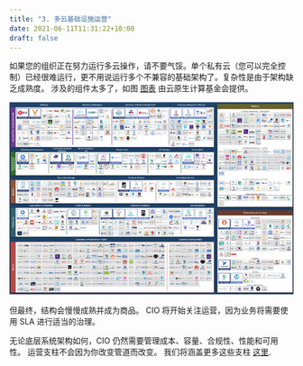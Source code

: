 ```yaml
---
title: "3. 多云基础设施运营"
date: 2021-06-11T11:31:22+10:00
draft: false
---
```


如果您的组织正在努力运行多云操作，请不要气馁。单个私有云（您可以完全控制）已经很难运行，更不用说运行多个不兼容的基础架构了。复杂性是由于架构缺乏成熟度。 涉及的组件太多了，如图 [图表](https://landscape.cncf.io/) 由云原生计算基金会提供。

![CNCF图](1.1.3-fig-1.png)

但最终，结构会慢慢成熟并成为商品。 CIO 将开始关注运营，因为业务将需要使用 SLA 进行适当的治理。

无论底层系统架构如何，CIO 仍然需要管理成本、容量、合规性、性能和可用性。 运营支柱不会因为你改变管道而改变。 我们将涵盖更多这些支柱 [这里](/operations-management/chapter-1-overview/1.1.8-pillar-vs-process/).